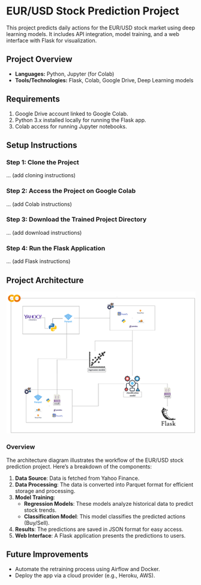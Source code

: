 # EUR/USD Stock Prediction Project

This project predicts daily actions for the EUR/USD stock market using deep learning models. It includes API integration, model training, and a web interface with Flask for visualization.

## Project Overview
- **Languages:** Python, Jupyter (for Colab)
- **Tools/Technologies:** Flask, Colab, Google Drive, Deep Learning models

## Requirements
1. Google Drive account linked to Google Colab.
2. Python 3.x installed locally for running the Flask app.
3. Colab access for running Jupyter notebooks.

## Setup Instructions
### Step 1: Clone the Project
... (add cloning instructions)

### Step 2: Access the Project on Google Colab
... (add Colab instructions)

### Step 3: Download the Trained Project Directory
... (add download instructions)

### Step 4: Run the Flask Application
... (add Flask instructions)

## Project Architecture
![Project Architecture](architecture-diagram.png)

### Overview
The architecture diagram illustrates the workflow of the EUR/USD stock prediction project. Here’s a breakdown of the components:
1. **Data Source**: Data is fetched from Yahoo Finance.
2. **Data Processing**: The data is converted into Parquet format for efficient storage and processing.
3. **Model Training**:
   - **Regression Models**: These models analyze historical data to predict stock trends.
   - **Classification Model**: This model classifies the predicted actions (Buy/Sell).
4. **Results**: The predictions are saved in JSON format for easy access.
5. **Web Interface**: A Flask application presents the predictions to users.

## Future Improvements
- Automate the retraining process using Airflow and Docker.
- Deploy the app via a cloud provider (e.g., Heroku, AWS).
